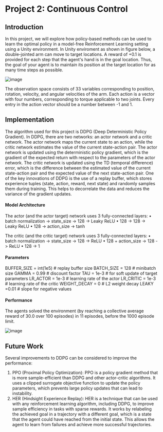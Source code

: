 # Project 2: Continuous Control
## Introduction
In this project, we will explore how policy-based methods can be used to learn the optimal policy in a model-free Reinforcement Learning setting using a Unity environment. In Unity enviroment as shown in figure below, a double-jointed arm can move to target locations. A reward of +0.1 is provided for each step that the agent's hand is in the goal location. Thus, the goal of your agent is to maintain its position at the target location for as many time steps as possible.

![image](https://user-images.githubusercontent.com/128342152/226425641-aee7986b-dbfa-4bf4-b3c6-5ee71bacd2be.png)

The observation space consists of 33 variables corresponding to position, rotation, velocity, and angular velocities of the arm. Each action is a vector with four numbers, corresponding to torque applicable to two joints. Every entry in the action vector should be a number between -1 and 1.

## Implementation
The algorithm used for this project is DDPG (Deep Deterministic Policy Gradient). In DDPG, there are two networks: an actor network and a critic network. The actor network maps the current state to an action, while the critic network estimates the value of the current state-action pair. The actor network is updated using the deterministic policy gradient, which is the gradient of the expected return with respect to the parameters of the actor network. The critic network is updated using the TD (temporal difference) error, which is the difference between the estimated value of the current state-action pair and the expected value of the next state-action pair. 
One of the key innovations of DDPG is the use of a replay buffer, which stores experience tuples (state, action, reward, next state) and randomly samples them during training. This helps to decorrelate the data and reduces the variance of the gradient updates.

#### Model Architecture
The actor (and the actor target) network uses 3 fully-connected layers:
•	batch normalization -> state_size -> 128 -> Leaky ReLU
•	128 -> 128 -> Leaky ReLU
•	128 -> action_size -> tanh

The critic (and the critic target) network uses 3 fully-connected layers:
•	batch normalization -> state_size -> 128 -> ReLU
•	128 + action_size -> 128 -> ReLU
•	128 -> 1

#### Parameters
BUFFER_SIZE = int(1e5)  # replay buffer size
BATCH_SIZE = 128        # minibatch size
GAMMA = 0.99            # discount factor
TAU = 1e-3              # for soft update of target parameters
LR_ACTOR = 1e-3         # learning rate of the actor 
LR_CRITIC = 1e-3        # learning rate of the critic
WEIGHT_DECAY = 0        # L2 weight decay
LEAKY =0.01             # slope for negative values

#### Performance
The agents solved the environment (by reaching a collective average reward of 30.0 over 100 episodes) in 11 episodes, before the 1000 episode limit.

![image](https://user-images.githubusercontent.com/128342152/226429499-1014582b-9e15-437c-9410-9169b7afea54.png)

## Future Work
Several improvements to DDPG can be considered to improve the performance:
1.	PPO (Proximal Policy Optimization): PPO is a policy gradient method that is more sample-efficient than DDPG and other actor-critic algorithms. It uses a clipped surrogate objective function to update the policy parameters, which prevents large policy updates that can lead to instability.
2.	HER (Hindsight Experience Replay): HER is a technique that can be used with any reinforcement learning algorithm, including DDPG, to improve sample efficiency in tasks with sparse rewards. It works by relabeling the achieved goal in a trajectory with a different goal, which is a state that the agent could have reached from the initial state. This allows the agent to learn from failures and achieve more successful trajectories.

